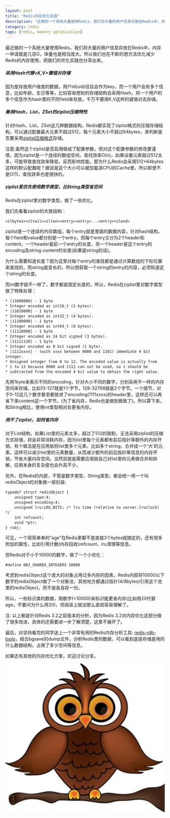 ```yaml
---
layout: post
title: "Redis内存优化实践"
description: "近做的一个系统大量使用Redis，我们将大量的用户信息存放在Redis中，内存一申请就是几百G，体量也是相当庞大。所以我们也在不断的想方法优化减少Redis的内存使用，把我们的优化实践也分享出来"
category: redis
tags: [redis, memory optimization]
---
```


最近做的一个系统大量使用Redis，我们将大量的用户信息存放在Redis中，内存一申请就是几百G，体量也是相当庞大。所以我们也在不断的想方法优化减少Redis的内存使用，把我们的优化实践也分享出来。

##### 采用Hash代替<K,V>键值对存储
因为是存放用户维度的数据，用户id(uid)往往会作为key，而一个用户会有多个信息，比如年龄，生日等等，比较容易想到的存储结构会采用Hash，将一个用户的多个信息作为hash里的不同field来存放，千万不要用K,V这样的键值对去存储。

##### 善用Hash，List，ZSet的ziplist压缩特性
针对Hash，List，ZSet这几种数据结构，Redis都实现了ziplist格式的压缩存储结构，可以通过配置最大元素不超过512，每个元素大小不超过64bytes，来判断是否要采用[ziplist压缩格式](http://redisbook1e-gallery.readthedocs.io/en/latest/7-ziplist.html)存储。

注意:虽然这个ziplist是否启用做成了配置参数，但对这个配置参数的修改要谨慎，因为ziplist是一个连续的数组空间，查找效率O(n)，如果设置元素超过512太多，可能导致查找效率降低，反而影响性能。那为什么Redis会采用512*64bytes这样的默认配置呢？据说是这个大小可以被加载进CPU的Cache里，所以即使不是O(1)，查找效率也是很快的。


##### ziplist里优先使用数字类型，比String类型省空间
Redis在ziplist里对数字类型，做了一些优化。

我们先看看ziplist的大致结构：

```
<zlbytes><zltail><zllen><entry><entry>...<entry><zlend>
```

ziplist是一个连续的内存数组，每个entry就是里面的数据内容，针对hash结构，每个field和value都分别是一个entry，而每个entry又分为2个header和content，一个header是前一个entry的长度，另一个header是这个entry的encoding及string content的长度(如果是string的话)。

为什么需要知道长度？因为这里对每个entry的查找都是通过计算数组的下标位置来查找的，而string是变长的，所以想获取一个string的entry的内容，必须知道这个string的长度。

而int数字就不一样了，数字都是固定长度的，所以，Redis在ziplist里对数字类型做了特殊处理：

```
* |11000000| - 1 byte
* Integer encoded as int16_t (2 bytes).
* |11010000| - 1 byte
* Integer encoded as int32_t (4 bytes).
* |11100000| - 1 byte
* Integer encoded as int64_t (8 bytes).
* |11110000| - 1 byte
* Integer encoded as 24 bit signed (3 bytes).
* |11111110| - 1 byte
* Integer encoded as 8 bit signed (1 byte).
* |1111xxxx| - (with xxxx between 0000 and 1101) immediate 4 bit integer.
* Unsigned integer from 0 to 12. The encoded value is actually from
* 1 to 13 because 0000 and 1111 can not be used, so 1 should be
* subtracted from the encoded 4 bit value to obtain the right value.
```
先用1byte来表示不同的encoding，针对大小不同的数字，分别采用不一样的内存空间来存储，比如13-127就是1个字节，128-32768就是2个字节。一个细节，对于0-12这几个数字甚至都放进了encoding(1111xxxx)的header里，这样还可以再省下来content这一个字节。(为了省内存，Redis也是做到极致了)。所以算下来，和String相比，使用int类型相对会更省内存。

##### 用不了ziplist，如何省内存

对于List结构，如果List里的元素太多，超过了512的限制，无法采用ziplist的压缩方式存储，将会非常消耗内存，因为list里每个元素都有前后指针等额外的内存开销，有个做法是在应用层将list里多个元素，比如多个string，合并成一个‘大’的元素，这样可以减少list里的元素数量，从而减少额外的前后指针等信息的内存开销，节省大量内存空间。当然前提是需要应用层自己对list里的元素做合并和拆解，应用本身的复杂度也会升高不少。

另外，在Redis的内部，不管是数字类型，String类型，都会统一用一个叫redisObject的对象做一层封装:

```
typedef struct redisObject {
    unsigned type:4;
    unsigned encoding:4;
    unsigned lru:LRU_BITS; /* lru time (relative to server.lruclock) */
    int refcount;
    void *ptr;
} robj;

```
可见，一个简简单单的"age"在Redis里都不是直接3个bytes就搞定的，还有很多附加的属性，比如引用计数(内存回收)refcount，lru清理等信息。

但Redis对于小于10000的数字，做了一个小优化：

```
#define OBJ_SHARED_INTEGERS 10000
```
考虑到redisObject这个庞大的对象占用过多内存的因素，Redis内部将10000以下数字的redisObject做了一个对象池，其他地方都通过指针(4/8bytes)引用这个池里的redisObject，而不是各自存一份。

所以，一些标识类的数据，用数字(<10000)来标识能更省内存(比如用20代替age，不要问为什么用20)，但阅读上就没那么直观容易理解了。

注: 以上都是针对Redis 3.2之前版本的分析，因为Redis 3.2对内存优化这部分做了很多改进，具体的还需要进一步了解清楚，这里不展开了。

最后，对坚持看完的同学送上一个非常有用的Redis内存分析工具: [redis-rdb-tools](https://github.com/sripathikrishnan/redis-rdb-tools)，结合bgsave的dump文件，分析Redis里的数据，可以看到底层存储是用的什么数据结构，占用了多少空间等信息。

如果还有其他的内存优化方案，欢迎讨论分享。

![image](https://raw.githubusercontent.com/Neway6655/neway6655.github.com/master/images/redis-memory-optimization/cartoon-owl.png)






